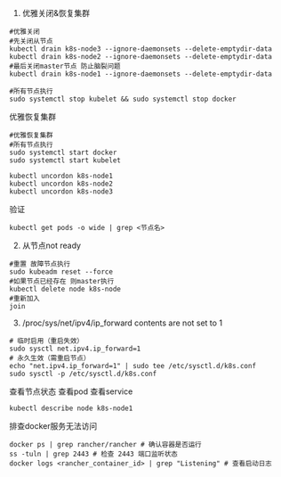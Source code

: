 
1. 优雅关闭&恢复集群
```
#优雅关闭
#先关闭从节点
kubectl drain k8s-node3 --ignore-daemonsets --delete-emptydir-data
kubectl drain k8s-node2 --ignore-daemonsets --delete-emptydir-data
#最后关闭master节点 防止脑裂问题
kubectl drain k8s-node1 --ignore-daemonsets --delete-emptydir-data

#所有节点执行
sudo systemctl stop kubelet && sudo systemctl stop docker
```
优雅恢复集群
```
#优雅恢复集群
#所有节点执行
sudo systemctl start docker
sudo systemctl start kubelet

kubectl uncordon k8s-node1
kubectl uncordon k8s-node2
kubectl uncordon k8s-node3
```

验证
```
kubectl get pods -o wide | grep <节点名>
```



2. 从节点not ready
```
#重置 故障节点执行
sudo kubeadm reset --force
#如果节点已经存在 则master执行
kubectl delete node k8s-node
#重新加入
join
```


3. /proc/sys/net/ipv4/ip_forward contents are not set to 1
```
# 临时启用（重启失效） 
sudo sysctl net.ipv4.ip_forward=1 
# 永久生效（需重启节点） 
echo "net.ipv4.ip_forward=1" | sudo tee /etc/sysctl.d/k8s.conf 
sudo sysctl -p /etc/sysctl.d/k8s.conf
```

查看节点状态 查看pod 查看service
```
kubectl describe node k8s-node1
```

排查docker服务无法访问
```
docker ps | grep rancher/rancher # 确认容器是否运行 
ss -tuln | grep 2443 # 检查 2443 端口监听状态 
docker logs <rancher_container_id> | grep "Listening" # 查看启动日志
```
